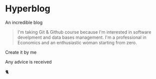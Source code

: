 # Hyperblog

An incredible blog

>I'm taking Git & Github course because I'm interested in software develpment and data bases management.  I'm a professional in Economics and an enthusiastic woman starting from zero. 

Create it by me

Any advice is received

 🐈 